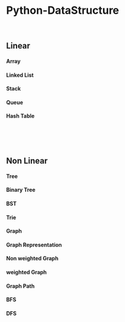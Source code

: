# Python-DataStructure

<br>

## Linear

#### Array

#### Linked List

#### Stack

#### Queue

#### Hash Table

<br>
<br>
<br>

## Non Linear

#### Tree

#### Binary Tree

#### BST

#### Trie

#### Graph

#### Graph Representation

#### Non weighted Graph

#### weighted Graph

#### Graph Path

#### BFS

#### DFS
